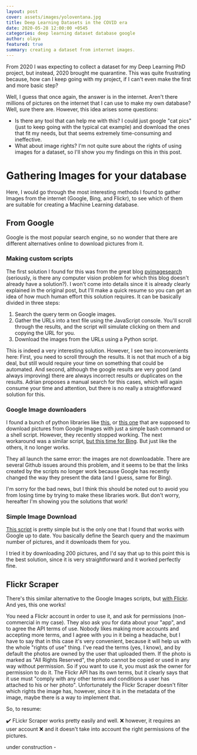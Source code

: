 ```yaml
---
layout: post
cover: assets/images/yoloventana.jpg
title: Deep Learning Datasets in the COVID era
date: 2020-05-28 12:00:00 +0545
categories: deep learning dataset database google
author: olaya
featured: true
summary: creating a dataset from internet images.
---
```


From 2020 I was expecting to collect a dataset for my Deep Learning PhD project,
but instead, 2020 brought me quarantine. This was quite frustrating because,
how can I keep going with my project, if I can't even make the first and more basic
step?

Well, I guess that once again, the answer is in the internet. Aren't there millions
of pictures on the internet that I can use to make my own database? Well, sure there are.
However, this idea arises some questions:

- Is there any tool that can help me with this? I could just google "cat pics"
(just to keep going with the typical cat example) and download the ones that fit my needs,
but that seems extremely time-consuming and ineffective.
- What about image rights? I'm not quite sure about the rights of using images
for a dataset, so I'll show you my findings on this in this post.

# Gathering Images for your database

Here, I would go through the most interesting methods I found to gather Images
from the internet (Google, Bing, and Flickr), to see which of them are suitable
for creating a Machine Learning database.

## From Google
Google is the most popular search engine, so no wonder that there are different
alternatives online to download pictures from it.

### Making custom scripts
The first solution I found for this was from the great blog
[pyimagesearch](https://www.pyimagesearch.com/2017/12/04/how-to-create-a-deep-learning-dataset-using-google-images/)
(seriously, is there any computer vision problem for which this blog doesn't
already have a solution?). I won't come into details since it is already clearly
explained in the original post, but I'll make a quick resume so you can get an idea
of how much human effort this solution requires. It can be basically divided in
three steps:

1. Search the query term on Google images.
2. Gather the URLs into a text file using the JavaScript console. You'll scroll
 through the results, and the script will simulate clicking on them and copying
 the URL for you.
3. Download the images from the URLs using a Python script.

This is indeed a very interesting solution. However, I see two inconvenients here:
First, you need to scroll through the results. It is not that much of a big deal,
but still would require your time on something that could be automated. And second,
although the google results are very good (and always improving) there are always
incorrect results  or duplicates on the results. Adrian proposes a manual search
for this cases, which will again consume your time and attention, but there is no
really a straightforward solution for this.

### Google Image downloaders

I found a bunch of python libraries like
[this](https://pypi.org/project/google_images_download/2.3.0/), or
[this one](https://pypi.org/project/googleimagedownloader/) that are supposed to
download pictures from Google Images with just a simple bash command or a shell
script. However, they recently stopped working.
The next workaround was a similar script,
[but this time for Bing](https://medium.com/@yfujiki/googleimagesdownload-is-dead-long-live-bingimagesdownload-fb9f5d3b4296).
But just like the others, it no longer works.

They all launch the same error: the images are not downloadable. There are
several Github issues around this problem, and it seems to be that the links
created by the scripts no longer work because Google has recently changed the
way they present the data (and I guess, same for Bing).

I'm sorry for the bad news, but I think this should be noted out to avoid you
from losing time by trying to make these libraries work. But don't worry,
hereafter I'm showing you the solutions that work!

### Simple Image Download
[This script](https://github.com/RiddlerQ/simple_image_download)
is pretty simple but is the only one that I found that works with Google up to date.
You basically define the Search query and the maximum number of pictures,
and it downloads them for you.

I tried it by downloading 200 pictures, and I'd say that up to this point
this is the best solution, since it is very straightforward and
it worked perfectly fine.


## Flickr Scraper
There's this similar alternative to the Google Images scripts, but
[with Flickr](https://github.com/ultralytics/flickr_scraper).
And yes, this one works!

You need a Flickr account in order to use it, and ask for permissions
(non-commercial in my case). They also ask you for data about your "app", and to
agree the API terms of use. Nobody likes making more accounts and accepting
more terms, and I agree with you in it being a headache, but I have to say that
in this case it's very convenient, because it will help us with the whole
"rights of use" thing.
I've read the terms (yes, I know), and by default the photos are owned
by the user that uploaded them. If the photo is marked as "All Rights Reserved",
the photo cannot be copied or used in any way without permission. So if you
want to use it, you must ask the owner for permission to do it.
The Flickr API has its own terms, but it clearly says that it use must
"comply with any other terms and conditions a user has attached to his or her
photo".
Unfortunately the Flickr Scraper doesn't filter which rights the image has,
however, since it is in the metadata of the image, maybe there is a way to
implement that.

So, to resume:

  :heavy_check_mark: FLickr Scraper works pretty easily and well.
  :x: however, it requires an user account
  :x: and it doesn't take into account the right permissions of the pictures.

 under construction -
